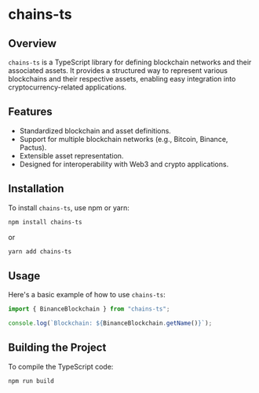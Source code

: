 # chains-ts

## Overview

`chains-ts` is a TypeScript library for defining blockchain networks and their
associated assets. It provides a structured way to represent various blockchains
and their respective assets, enabling easy integration into cryptocurrency-related applications.

## Features

-   Standardized blockchain and asset definitions.
-   Support for multiple blockchain networks (e.g., Bitcoin, Binance, Pactus).
-   Extensible asset representation.
-   Designed for interoperability with Web3 and crypto applications.

## Installation

To install `chains-ts`, use npm or yarn:

```sh
npm install chains-ts
```

or

```sh
yarn add chains-ts
```

## Usage

Here's a basic example of how to use `chains-ts`:

```ts
import { BinanceBlockchain } from "chains-ts";

console.log(`Blockchain: ${BinanceBlockchain.getName()}`);
```

## Building the Project

To compile the TypeScript code:

```sh
npm run build
```
